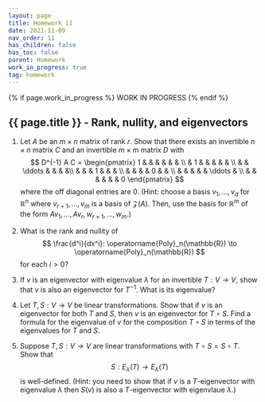 ```yaml
---
layout: page
title: Homework 11
date: 2021-11-09
nav_order: 11
has_children: false
has_toc: false
parent: Homework
work_in_progress: true
tag: homework 
---
```


{% if page.work_in_progress %}
    WORK IN PROGRESS
{% endif %}

## {{ page.title }} - Rank, nullity, and eigenvectors

1. Let $A$ be an $m \times n$ matrix of rank $r$. Show that 
there exists an invertible $n \times n$ matrix $C$ and 
an invertible $m \times m$ matrix $D$ with 
$$
    D^{-1} A C = 
    \begin{pmatrix} 
    1 & & & & & & \\
     & 1 & & & & & \\
    & & \ddots & & & &\\
    & & & 1 & & & \\
    & & & & 0 & & \\
    & & & & & \ddots & \\
    & & & & & & 0 
    \end{pmatrix} 
$$
where the off diagonal entries are $0$. (Hint: choose a basis 
$v_1,\ldots,v_d$ for $\mathbb{R}^n$ where $v_{r+1},\ldots,v_m$ 
is a basis of $\mathcal Z(A)$. Then, use the basis for $\mathbb{R}^m$ 
of the form $Av_1,\ldots,Av_r,w_{r+1},\ldots,w_m$.)

2. What is the rank and nullity of 
$$
    \frac{d^i}{dx^i}: \operatorname{Poly}_n(\mathbb{R}) \to 
    \operatorname{Poly}_n(\mathbb{R})
$$
for each $i > 0$? 

3. If $v$ is an eigenvector with eigenvalue $\lambda$ 
for an invertible $T: V \to V$, show that $v$ is also an eigenvector 
for $T^{-1}$. What is its eigenvalue?

4. Let $T,S: V \to V$ be linear transformations. Show that if $v$ is 
an eigenvector for both $T$ and $S$, then $v$ is an eigenvector 
for $T \circ S$. Find a formula for the eigenvalue of $v$ for the 
composition $T \circ S$ in terms of the eigenvalues for $T$ and 
$S$. 

5. Suppose $T,S: V \to V$ are linear transformations with 
$T \circ S = S \circ T$. Show that 
$$
    S: E_\lambda(T) \to E_\lambda(T)
$$
is well-defined. (Hint: you need to show that if $v$ is a 
$T$-eigenvector with eigenvalue $\lambda$ then $S(v)$ is 
also a $T$-eigenvector with eigenvlaue $\lambda$.)